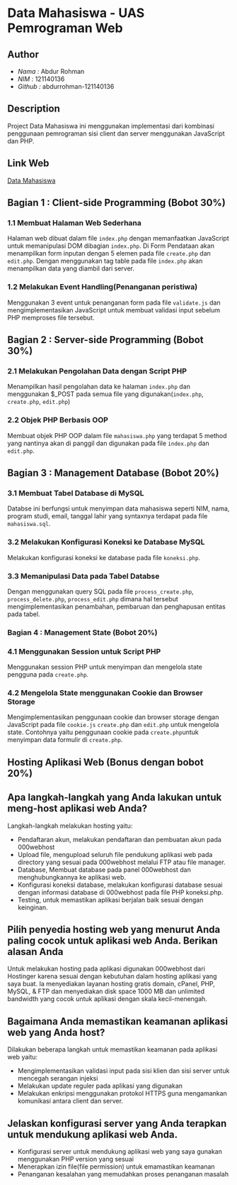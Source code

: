 # Data Mahasiswa - UAS Pemrograman Web

## Author
- *Nama :* Abdur Rohman
- *NIM :* 121140136
- *Github :* abdurrohman-121140136

## Description
Project Data Mahasiswa ini menggunakan implementasi dari kombinasi penggunaan pemrograman sisi client dan server menggunakan JavaScript dan PHP.

## Link Web
[Data Mahasiswa](https://abdurrohman121140136.000webhostapp.com/)

## Bagian 1 : Client-side Programming (Bobot 30%)
### 1.1 Membuat Halaman Web Sederhana
Halaman web dibuat dalam file `index.php` dengan memanfaatkan JavaScript untuk memanipulasi DOM dibagian `index.php`. Di Form Pendataan akan menampilkan form inputan dengan 5 elemen pada file `create.php` dan `edit.php`. Dengan menggunakan tag table pada file `index.php` akan menampilkan data yang diambil dari server.
### 1.2 Melakukan Event Handling(Penanganan peristiwa)
Menggunakan 3 event untuk penanganan form pada file `validate.js` dan mengimplementasikan JavaScript untuk membuat validasi input sebelum PHP memproses file tersebut.

## Bagian 2 : Server-side Programming (Bobot 30%)
### 2.1 Melakukan Pengolahan Data dengan Script PHP
Menampilkan hasil pengolahan data ke halaman `index.php` dan menggunakan $_POST pada semua file yang digunakan(`index.php`, `create.php`, `edit.php`)
### 2.2 Objek PHP Berbasis OOP
Membuat objek PHP OOP dalam file `mahasiswa.php` yang terdapat 5 method yang nantinya akan di panggil dan digunakan pada file `index.php` dan `edit.php`.

## Bagian 3 : Management Database (Bobot 20%)
### 3.1 Membuat Tabel Database di MySQL
Databse ini berfungsi untuk menyimpan data mahasiswa seperti NIM, nama, program studi, email, tanggal lahir yang syntaxnya terdapat pada file `mahasiswa.sql`.
### 3.2 Melakukan Konfigurasi Koneksi ke Database MySQL
Melakukan konfigurasi koneksi ke database pada file `koneksi.php`.
### 3.3 Memanipulasi Data pada Tabel Databse
Dengan menggunakan query SQL pada file `process_create.php`, `process_delete.php`, `process_edit.php` dimana hal tersebut mengimplementasikan penambahan, pembaruan dan penghapusan entitas pada tabel.

### Bagian 4 : Management State (Bobot 20%)
### 4.1 Menggunakan Session untuk Script PHP 
Menggunakan session PHP untuk menyimpan dan mengelola state pengguna pada `create.php`.
### 4.2 Mengelola State menggunakan Cookie dan Browser Storage
Mengimplementasikan penggunaan cookie dan browser storage dengan JavaScript pada file `cookie.js` `create.php` dan `edit.php` untuk mengelola state. Contohnya yaitu penggunaan cookie pada `create.php`untuk menyimpan data formulir di `create.php`.

## Hosting Aplikasi Web (Bonus dengan bobot 20%)
## Apa langkah-langkah yang Anda lakukan untuk meng-host aplikasi web Anda?
Langkah-langkah melakukan hosting yaitu:
- Pendaftaran akun, melakukan pendaftaran dan pembuatan akun pada 000webhost
- Upload file, mengupload seluruh file pendukung aplikasi web pada directory yang sesuai pada 000webhost melalui FTP atau file manager.
- Database, Membuat database pada panel 000webhost dan menghubungkannya ke aplikasi web.
- Konfigurasi koneksi database, melakukan konfigurasi database sesuai dengan informasi database di 000webhost pada file PHP koneksi.php.
- Testing, untuk memastikan aplikasi berjalan baik sesuai dengan keinginan.
## Pilih penyedia hosting web yang menurut Anda paling cocok untuk aplikasi web Anda. Berikan alasan Anda
Untuk melakukan hosting pada aplikasi digunakan 000webhost dari Hostinger karena sesuai dengan kebutuhan dalam hosting aplikasi yang saya buat. Ia menyediakan layanan hosting gratis domain, cPanel, PHP, MySQL, & FTP dan menyediakan disk space 1000 MB dan unlimited bandwidth yang cocok untuk aplikasi dengan skala kecil-menengah.
## Bagaimana Anda memastikan keamanan aplikasi web yang Anda host?
Dilakukan beberapa langkah untuk memastikan keamanan pada aplikasi web yaitu:
- Mengimplementasikan validasi input pada sisi klien dan sisi server untuk mencegah serangan injeksi
- Melakukan update reguler pada aplikasi yang digunakan
- Melakukan enkripsi menggunakan protokol HTTPS guna mengamankan komunikasi antara client dan server.
## Jelaskan konfigurasi server yang Anda terapkan untuk mendukung aplikasi web Anda.
- Konfigurasi server untuk mendukung aplikasi web yang saya gunakan menggunakan PHP version yang sesuai
- Menerapkan izin file(file permission) untuk emamastikan keamanan
- Penanganan kesalahan yang memudahkan proses penanganan masalah